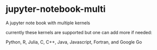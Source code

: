 # jupyter-notebook-multi
A jupyter note book with multiple kernels

currently these kernels are supported but one can add more if needed:

Python, R, Julia, C, C++, Java, Javascript, Fortran, and Google Go

